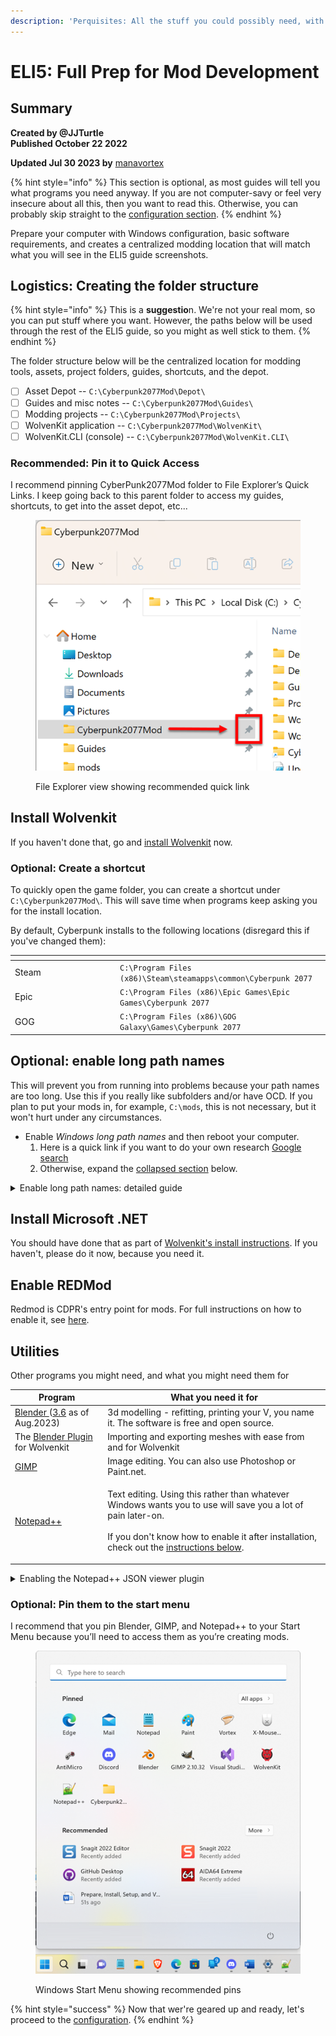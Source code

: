 ```yaml
---
description: 'Perquisites: All the stuff you could possibly need, with download links'
---
```


# ELI5: Full Prep for Mod Development

## Summary

**Created by @JJTurtle**\
**Published October 22 2022**

**Updated Jul 30 2023 by** [manavortex](https://app.gitbook.com/u/NfZBoxGegfUqB33J9HXuCs6PVaC3 "mention")

{% hint style="info" %}
This section is optional, as most guides will tell you what programs you need anyway. If you are not computer-savy or feel very insecure about all this, then you want to read this. Otherwise, you can probably skip straight to the [configuration section](configure-modding-tools.md).
{% endhint %}

Prepare your computer with Windows configuration, basic software requirements, and creates a centralized modding location that will match what you will see in the ELI5 guide screenshots.

## Logistics: Creating the folder structure

{% hint style="info" %}
This is a **suggestio**n. We're not your real mom, so you can put stuff where you want. However, the paths below will be used through the rest of the ELI5 guide, so you might as well stick to them.
{% endhint %}

The folder structure below will be the centralized location for modding tools, assets, project folders, guides, shortcuts, and the depot.

* [ ] Asset Depot -- `C:\Cyberpunk2077Mod\Depot\`
* [ ] Guides and misc notes -- `C:\Cyberpunk2077Mod\Guides\`
* [ ] Modding projects -- `C:\Cyberpunk2077Mod\Projects\`
* [ ] WolvenKit application -- `C:\Cyberpunk2077Mod\WolvenKit\`
* [ ] WolvenKit.CLI (console) -- `C:\Cyberpunk2077Mod\WolvenKit.CLI\`

### Recommended: Pin it to Quick Access

I recommend pinning CyberPunk2077Mod folder to File Explorer’s Quick Links. I keep going back to this parent folder to access my guides, shortcuts, to get into the asset depot, etc...

<div align="left">

<figure><img src="../../.gitbook/assets/ELI5_GetStart_Prep_S12.png" alt=""><figcaption><p>File Explorer view showing recommended quick link</p></figcaption></figure>

</div>

## Install Wolvenkit

If you haven't done that, go and [install Wolvenkit](../download/) now.

### Optional: Create a shortcut

To quickly open the game folder, you can create a shortcut under `C:\Cyberpunk2077Mod\`. This will save time when programs keep asking you for the install location.

By default, Cyberpunk installs to the following locations (disregard this if you've changed them):

<table><thead><tr><th width="154"></th><th></th></tr></thead><tbody><tr><td>Steam</td><td><code>C:\Program Files (x86)\Steam\steamapps\common\Cyberpunk 2077</code></td></tr><tr><td>Epic</td><td><code>C:\Program Files (x86)\Epic Games\Epic Games\Cyberpunk 2077</code></td></tr><tr><td>GOG</td><td><code>C:\Program Files (x86)\GOG Galaxy\Games\Cyberpunk 2077</code></td></tr></tbody></table>

## Optional: enable long path names

This will prevent you from running into problems because your path names are too long. Use this if you really like subfolders and/or have OCD. If you plan to put your mods in, for example, `C:\mods`, this is not necessary, but it won't hurt under any circumstances.

* Enable _Windows long path names_ and then reboot your computer.&#x20;
  1. Here is a quick link if you want to do your own research [Google search](https://www.google.com/search?q=enable+Windows+long+path+names)
  2. Otherwise, expand the [collapsed section](prep-your-computer.md#enable-long-path-names-detailed-guide) below.

<details>

<summary>Enable long path names: detailed guide</summary>

*   **Step 1**: Run PowerShell as an administrator

    <figure><img src="../../.gitbook/assets/ELI5_GetStart_Prep_S01-01.png" alt=""><figcaption></figcaption></figure>
*   **Step 2:** Copy and paste the below command into PowerShell and press the enter key

    > New-ItemProperty -Path "HKLM:\SYSTEM\CurrentControlSet\Control\FileSystem" -Name "LongPathsEnabled" -Value 1 -PropertyType DWORD -Force

    <figure><img src="../../.gitbook/assets/ELI5_GetStart_Prep_S01-02.png" alt=""><figcaption></figcaption></figure>
* **Step 3**: Install Microsoft Group Policy Editor, it is not deployed with Windows Home edition. If you have Windows Enterprise edition or know that policy editor is already installed then skip ahead to step 5.
  1.  Run CMD.EXE as an administrator,

      <figure><img src="../../.gitbook/assets/ELI5_GetStart_Prep_S01-03-01.png" alt=""><figcaption></figcaption></figure>
  2.  Copy and paste the below command into the command prompt window and press the enter key

      > FOR %F IN ("%SystemRoot%\servicing\Packages\Microsoft-Windows-GroupPolicy-ClientTools-Package\~\*.mum") DO ( DISM /Online /NoRestart /Add-Package:"%F" )

      <figure><img src="../../.gitbook/assets/ELI5_GetStart_Prep_S01-03-02.png" alt=""><figcaption></figcaption></figure>
  3.  Copy and paste the below command into the command prompt window to install Microsoft Group Policy Client Extensions

      > FOR %F IN ("%SystemRoot%\servicing\Packages\Microsoft-Windows-GroupPolicy-ClientExtensions-Package\~\*.mum") DO ( DISM /Online /NoRestart /Add-Package:"%F" )

      <figure><img src="../../.gitbook/assets/ELI5_GetStart_Prep_S01-03-03.png" alt=""><figcaption></figcaption></figure>
  4.  Press Windows + R to open the Run window and open gpedit.msc

      <figure><img src="../../.gitbook/assets/ELI5_GetStart_Prep_S01-03-04.png" alt=""><figcaption></figcaption></figure>
  5.  Navigate into the policy folders: Computer Configuration > Administrative Templates > System > Filesystem

      <figure><img src="../../.gitbook/assets/ELI5_GetStart_Prep_S01-03-05.png" alt=""><figcaption></figcaption></figure>
  6.  Double click into Filesystem, then select Enable Win32 long paths and then click on Edit policy setting

      <figure><img src="../../.gitbook/assets/ELI5_GetStart_Prep_S01-03-06.png" alt=""><figcaption></figcaption></figure>
  7.  Select Enabled and then click on OK

      <figure><img src="../../.gitbook/assets/ELI5_GetStart_Prep_S01-03-07.png" alt=""><figcaption></figcaption></figure>
  8. Close Windows Group Policy Editor
  9.  Reboot your computer

      <div align="left">

      <figure><img src="../../.gitbook/assets/ELI5_GetStart_Prep_S01-03-09.png" alt=""><figcaption><p>Meme</p></figcaption></figure>

      </div>

</details>

## Install Microsoft .NET&#x20;

You should have done that as part of [Wolvenkit's install instructions](../download/#perquisites). If you haven't, please do it now, because you need it.

## Enable REDMod

Redmod is CDPR's entry point for mods. For full instructions on how to enable it, see [here](https://app.gitbook.com/s/4gzcGtLrr90pVjAWVdTc/for-mod-users/users-modding-cyberpunk-2077/redmod#installation).

## Utilities

Other programs you might need, and what you might need them for



| Program                                                                                                             | What you need it for                                                                                                                                                                                                                                                                              |
| ------------------------------------------------------------------------------------------------------------------- | ------------------------------------------------------------------------------------------------------------------------------------------------------------------------------------------------------------------------------------------------------------------------------------------------- |
| [Blender ](https://www.blender.org/download/)([3.6](https://www.blender.org/download/releases/3-6/) as of Aug.2023) | 3d modelling - refitting, printing your V, you name it. The software is free and open source.                                                                                                                                                                                                     |
| The [Blender Plugin](https://github.com/WolvenKit/Cyberpunk-Blender-add-on) for Wolvenkit                           | Importing and exporting meshes with ease from and for Wolvenkit                                                                                                                                                                                                                                   |
| [GIMP](https://www.gimp.org/downloads/)                                                                             | Image editing. You can also use Photoshop or Paint.net.                                                                                                                                                                                                                                           |
| [Notepad++](https://notepad-plus-plus.org/downloads/)                                                               | <p>Text editing. Using this rather than whatever Windows wants you to use will save you a lot of pain later-on.<br><br>If you don't know how to enable it after installation, check out the <a href="prep-your-computer.md#enabling-the-notepad++-json-viewer-plugin">instructions below</a>.</p> |



<details>

<summary>Enabling the Notepad++ JSON viewer plugin</summary>



Notepad++ JSON Viewer is used to correctly format JSON syntax, such as when a file has been collapsed onto a single line.... for job security reasons :tada: Alternatively, you can install Visual Studio for its VCode JSON Viewer extension, but Visual Studio is a full featured coding solution and only needed by application developers.

<img src="../../.gitbook/assets/ELI5_GetStart_Prep_S05.png" alt="Notepad++ Plugin Admin" data-size="original">



</details>

### Optional: Pin them to the start menu

I recommend that you pin Blender, GIMP, and Notepad++ to your Start Menu because you’ll need to access them as you’re creating mods.

<div align="left">

<figure><img src="../../.gitbook/assets/ELI5_GetStart_Prep_S11.png" alt=""><figcaption><p>Windows Start Menu showing recommended pins</p></figcaption></figure>

</div>



{% hint style="success" %}
Now that wer're geared up and ready, let's proceed to the [configuration](configure-modding-tools.md).
{% endhint %}
